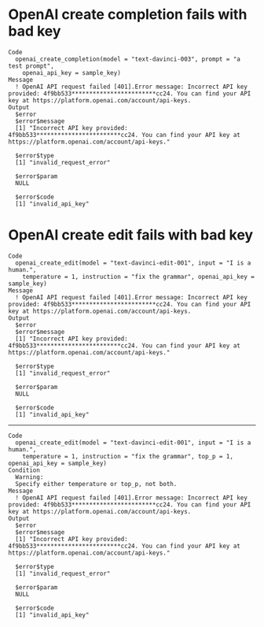 # OpenAI create completion fails with bad key

    Code
      openai_create_completion(model = "text-davinci-003", prompt = "a test prompt",
        openai_api_key = sample_key)
    Message
      ! OpenAI API request failed [401].Error message: Incorrect API key provided: 4f9bb533************************cc24. You can find your API key at https://platform.openai.com/account/api-keys.
    Output
      $error
      $error$message
      [1] "Incorrect API key provided: 4f9bb533************************cc24. You can find your API key at https://platform.openai.com/account/api-keys."
      
      $error$type
      [1] "invalid_request_error"
      
      $error$param
      NULL
      
      $error$code
      [1] "invalid_api_key"
      
      

# OpenAI create edit fails with bad key

    Code
      openai_create_edit(model = "text-davinci-edit-001", input = "I is a human.",
        temperature = 1, instruction = "fix the grammar", openai_api_key = sample_key)
    Message
      ! OpenAI API request failed [401].Error message: Incorrect API key provided: 4f9bb533************************cc24. You can find your API key at https://platform.openai.com/account/api-keys.
    Output
      $error
      $error$message
      [1] "Incorrect API key provided: 4f9bb533************************cc24. You can find your API key at https://platform.openai.com/account/api-keys."
      
      $error$type
      [1] "invalid_request_error"
      
      $error$param
      NULL
      
      $error$code
      [1] "invalid_api_key"
      
      

---

    Code
      openai_create_edit(model = "text-davinci-edit-001", input = "I is a human.",
        temperature = 1, instruction = "fix the grammar", top_p = 1, openai_api_key = sample_key)
    Condition
      Warning:
      Specify either temperature or top_p, not both.
    Message
      ! OpenAI API request failed [401].Error message: Incorrect API key provided: 4f9bb533************************cc24. You can find your API key at https://platform.openai.com/account/api-keys.
    Output
      $error
      $error$message
      [1] "Incorrect API key provided: 4f9bb533************************cc24. You can find your API key at https://platform.openai.com/account/api-keys."
      
      $error$type
      [1] "invalid_request_error"
      
      $error$param
      NULL
      
      $error$code
      [1] "invalid_api_key"
      
      

